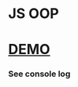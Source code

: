 # JS OOP
# [DEMO](https://johnsteck9.github.io/SoftServe-WebUI-Club/js/OOP/index.html)
### See console log 
